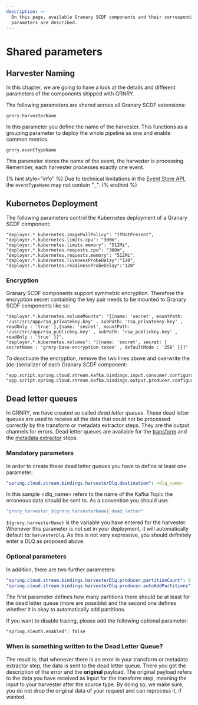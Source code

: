 ```yaml
---
description: >-
  On this page, available Granary SCDF components and their corresponding
  parameters are described.
---
```


# Shared parameters

## Harvester Naming

In this chapter, we are going to have a look at the details and different parameters of the components shipped with GRNRY.

The following parameters are shared across all Granary SCDF extensions:

```text
grnry.harvesterName
```

In this parameter you define the name of the harvester. This functions as a grouping parameter to deploy the whole pipeline as one and enable common metrics.

```text
grnry.eventTypeName
```

This parameter stores the name of the event, the harvester is processing. Remember, each harvester processes exactly one event.

{% hint style="info" %}
Due to technical limitations in the [Event Store API](../../api-reference/event-store-api.md), the `eventTypeName` may not contain "`_`".
{% endhint %}

## Kubernetes Deployment

The following parameters control the Kubernetes deployment of a Granary SCDF component:

```text
"deployer.*.kubernetes.imagePullPolicy": "IfNotPresent",
"deployer.*.kubernetes.limits.cpu": "300m",
"deployer.*.kubernetes.limits.memory": "512Mi",
"deployer.*.kubernetes.requests.cpu": "300m",
"deployer.*.kubernetes.requests.memory": "512Mi",
"deployer.*.kubernetes.livenessProbeDelay":"120",
"deployer.*.kubernetes.readinessProbeDelay":"120"
```

### Encryption

Granary SCDF components support symmetric encryption. Therefore the encryption secret containing the key pair needs to be mounted to Granary SCDF components like so:

```text
"deployer.*.kubernetes.volumeMounts": "[{name: 'secret', mountPath: '/usr/src/app/rsa_privatekey.key' , subPath: 'rsa_privatekey.key' , readOnly : 'true' },{name: 'secret', mountPath: '/usr/src/app/rsa_publickey.key' , subPath: 'rsa_publickey.key' , readOnly : 'true' }]",
"deployer.*.kubernetes.volumes": "[{name: 'secret', secret: { secretName : 'grnry-base-encryption-token' , defaultMode : '256' }}]"
```

To deactivate the encryption, remove the two lines above and overwrite the \(de-\)serializer of each Granary SCDF component:

```text
"app.script.spring.cloud.stream.kafka.bindings.input.consumer.configuration.value.deserializer":"org.apache.kafka.common.serialization.ByteArrayDeserializer",
"app.script.spring.cloud.stream.kafka.bindings.output.producer.configuration.value.serializer":"org.apache.kafka.common.serialization.ByteArraySerializer",	
```

## Dead letter queues

In GRNRY, we have created so called _dead letter queues_. These dead letter queues are used to receive all the data that could not be processed correctly by the transform or metadata extractor steps. They are the output channels for errors. Dead letter queues are available for the [transform](scriptable-transform.md) and the [metadata extractor](metadata-extractor.md) steps.

### Mandatory parameters

In order to create these dead letter queues you have to define at least one parameter:

```yaml
"spring.cloud.stream.bindings.harvesterDlq.destination": <dlq_name>
```

In this sample &lt;dlq\_name&gt; refers to the name of the Kafka Topic the erroneous data should be sent to. As a convention you should use: 

```yaml
"grnry_harvester_${grnry.harvesterName}_dead_letter"
```

`${grnry.harvesterName}` is the variable you have entered for the harvester. Whenever this parameter is not set in your deployment, it will automatically default to: `harvesterDlq`. As this is not very expressive, you should definitely enter a DLQ as proposed above.

### Optional parameters

In addition, there are two further parameters:

```yaml
"spring.cloud.stream.bindings.harvesterDlq.producer.partitionCount": 6
"spring.cloud.stream.bindings.harvesterDlq.producer.autoAddPartitions": true
```

The first parameter defines how many partitions there should be at least for the dead letter queue \(more are possible\) and the second one defines whether it is okay to automatically add partitions.

If you want to disable tracing, please add the following optional parameter:

```text
"spring.sleuth.enabled": false
```

### When is something written to the Dead Letter Queue?

The result is, that whenever there is an error in your transform or metadata extractor step, the data is sent to the dead letter queue. There you get the description of the error and the **original** payload. The original payload refers to the data you have received as input for the transform step, meaning the input to your harvester after the source type. By doing so, we make sure, you do not drop the original data of your request and can reprocess it, if wanted.



